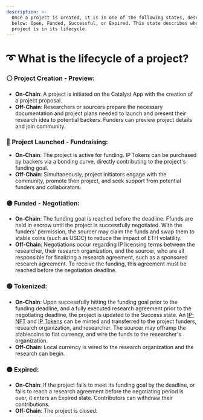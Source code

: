 ```yaml
---
description: >-
  Once a project is created, it is in one of the following states, described
  below: Open, Funded, Successful, or Expired. This state describes where the
  project is in its lifecycle.
---
```


# ➰ What is the lifecycle of a project?

### ⚪️ **Project Creation - Preview**:

* **On-Chain**: A project is initiated on the Catalyst App with the creation of a project proposal.
* **Off-Chain**: Researchers or sourcers prepare the necessary documentation and project plans needed to launch and present their research idea to potential backers. Funders can preview project details and join community.&#x20;

### **🔵 Project Launched - Fundraising**:

* **On-Chain**:  The project is active for funding. IP Tokens can be purchased by backers via a bonding curve, directly contributing to the project's funding goal.
* **Off-Chain**: Simultaneously, project initiators engage with the community, promote their project, and seek support from potential funders and collaborators.

### **🟣 Funded - Negotiation**:

* **On-Chain**: The funding goal is reached before the deadline. Ffunds are held in escrow until the project is successfully negotiated. With the funders' permission, the sourcer may claim the funds and swap them to stable coins (such as USDC) to reduce the impact of ETH volatility.
* **Off-Chain**: Negotiations occur regarding IP licensing terms between the researcher, their research organization, and the sourcer, who are all responsible for finalizing a research agreement, such as a sponsored research agreement. To receive the funding, this agreement must be reached before the negotiation deadline.

### **🟢 Tokenized**:

* **On-Chain**: Upon successfully hitting the funding goal prior to the funding deadline, and a fully executed research agreement prior to the negotiating deadline, the project is updated to the Success state. An [IP-NFT](https://docs.molecule.to/documentation/ip-nfts/intro-to-ip-nft) and [IP Tokens](https://docs.molecule.to/documentation/ip-tokens/what-are-ipts) can be minted and transferred to the project funders, research organization, and researcher. The sourcer may offramp the stablecoins to fiat currency, and wire the funds to the researcher's organization.
* **Off-Chain**: Local currency is wired to the research organization and the research can begin.

### **⚫️ Expired**:

* **On-Chain**: If the project fails to meet its funding goal by the deadline, or fails to reach a research agreement before the negotiating period is over, it enters an Expired state. Contributors can withdraw their contributions.
* **Off-Chain**: The project is closed.
